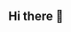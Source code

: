 ## Hi there 👋

<!--
**saltz123/saltz123** is a ✨ _special_ ✨ repository because its `README.md` (this file) appears on your GitHub profile.

Here are some ideas to get you started:

- 🔭 I’m currently working on My MBA
- 🌱 I’m currently learning Python and SQL
- 👯 I’m looking to collaborate on Excel, Python and SQL projects
- 🤔 I’m looking for help with enhancing my analytical skills and tools
- 💬 Ask me about SUNY Binghamton, SUNY Cortland, Stata, Rstudio, Python, Skiing
- 📫 How to reach me: dsaltzman@binghamton.edu
- ⚡ Fun fact: I like to ski, play soccer, and go to the gym
-->
